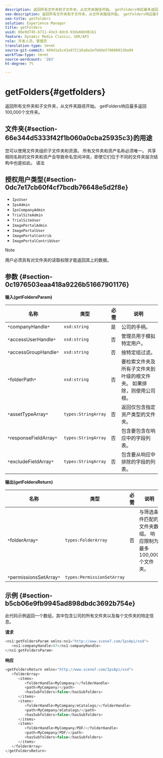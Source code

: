 ```yaml
---
description: 返回所有文件夹和子文件夹，从文件夹路径开始。 getFolders响应最多返回100,000个文件夹。
seo-description: 返回所有文件夹和子文件夹，从文件夹路径开始。 getFolders响应最多返回100,000个文件夹。
seo-title: getFolders
solution: Experience Manager
title: getFolders
uuid: 06e9d745-b711-43e3-8dc6-93da66b981b1
feature: Dynamic Media Classic，SDK/API
role: 开发人员，管理员
translation-type: tm+mt
source-git-commit: 469d1a5c43a972116a8a2efb0de5708800130a99
workflow-type: tm+mt
source-wordcount: '263'
ht-degree: 7%

---
```



# getFolders{#getfolders}

返回所有文件夹和子文件夹，从文件夹路径开始。 getFolders响应最多返回100,000个文件夹。

## 文件夹{#section-66e344d5333f42f1b060a0cba25935c3}的用途

您可以使用文件夹组织子文件夹和资源。 所有文件夹和资产名称必须唯一。 共享相同名称的文件夹和资产会导致命名空间冲突，即使它们位于不同的文件夹层次结构中也是如此。
语法

## 授权用户类型{#section-0dc7e17cb60f4cf7bcdb76648e5d2f8e}

* `IpsUser`
* `IpsAdmin`
* `IpsCompanyAdmin`
* `TrialSiteAdmin`
* `TrialSiteUser`
* `ImagePortalAdmin`
* `ImagePortalUser`
* `ImagePortalContrib`
* `ImagePortalContribUser`

>[!NOTE]
>
>用户必须具有对文件夹的读取权限才能返回其上的数据。

## 参数 {#section-0c1976503eaa418a9226b51667901176}

**输入(getFoldersParam)**

| 名称 | 类型 | 必需 | 说明 |
|---|---|---|---|
| `*`companyHandle`*` | `xsd:string` | 是 | 公司的手柄。 |
| `*`accessUserHandle`*` | `xsd:string` | 否 | 管理员用于模拟特定用户。 |
| `*`accessGroupHandle`*` | `xsd:string` | 否 | 按特定组过滤。 |
| `*`folderPath`*` | `xsd:string` | 否 | 要检索文件夹及所有子文件夹到叶级的根文件夹。 如果排除，则使用公司根。 |
| `*`assetTypeArray`*` | `types:StringArray` | 否 | 返回仅包含指定资产类型的文件夹。 |
| `*`responseFieldArray`*` | `types:StringArray` | 否 | 包含要包含在响应中的字段列表。 |
| `*`excludeFieldArray`*` | `types:StringArray` | 否 | 包含要从响应中排除的字段的列表。 |

**输出(getFoldersReturn)**

| 名称 | 类型 | 必需 | 说明 |
|---|---|---|---|
| `*`folderArray`*` | `types:FolderArray` | 否 | 与筛选条件匹配的文件夹数组。 响应限制为最多100,000个文件夹。 |
| `*`permissionsSetArray`*` | `types:PermissionSetArray` |  |  |

## 示例 {#section-b5cb06e9fb9945ad898dbdc3692b754e}

此代码示例返回一个数组，其中包含公司的所有文件夹以及每个文件夹的特定信息。

**请求**

```java
<ns1:getFoldersParam xmlns:ns1="http://www.scene7.com/IpsApi/xsd">
   <ns1:companyHandle>47</ns1:companyHandle>
</ns1:getFoldersParam>
```

**响应**

```java
<getFoldersReturn xmlns="http://www.scene7.com/IpsApi/xsd">
   <folderArray>
      <items>
         <folderHandle>MyCompany/</folderHandle>
         <path>MyCompany/</path>
         <hasSubfolders>false</hasSubfolders>
      </items>
      <items>
         <folderHandle>MyCompany/eCatalogs/</folderHandle>
         <path>MyCompany/eCatalogs/</path>
         <hasSubfolders>false</hasSubfolders>
      </items>
      <items>
         <folderHandle>MyCompany/PDF/</folderHandle>
         <path>MyCompany/PDF/</path>
         <hasSubfolders>false</hasSubfolders>
      </items>
   </folderArray>
</getFoldersReturn>
```

